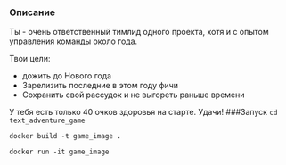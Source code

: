 ### Описание
Ты - очень ответственный тимлид одного проекта, хотя и с опытом управления команды около года.

Твои цели:

- дожить до Нового года
- Зарелизить последние в этом году фичи
- Сохранить свой рассудок и не выгореть раньше времени

У тебя есть только 40 очков здоровья на старте. Удачи!
###Запуск
`cd text_adventure_game`

`docker build -t game_image .`

`docker run -it game_image`